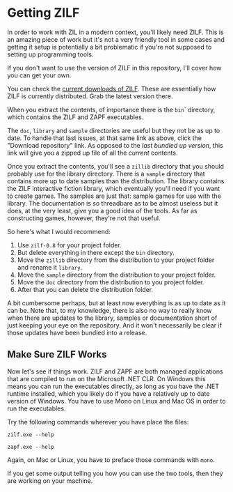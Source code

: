 # Getting ZILF

In order to work with ZIL in a modern context, you'll likely need ZILF. This is an amazing piece of work  but it's not a very friendly tool in some cases and getting it setup is potentially a bit problematic if you're not supposed to setting up programming tools.

If you don't want to use the version of ZILF in this repository, I'll cover how you can get your own.

You can check the [current downloads of ZILF](https://bitbucket.org/jmcgrew/zilf/downloads/). These are essentially how ZILF is currently distributed. Grab the latest version there.

When you extract the contents, of importance there is the `bin`</code>` directory, which contains the ZILF and ZAPF executables.

The `doc`, `library` and `sample` directories are useful but they not be as up to date. To handle that last issues, at that same link as above, click the "Download repository" link. As opposed to the *last bundled up version*, this link will give you a zipped up file of all the *current* contents.

Once you extract the contents, you'll see a `zillib` directory that you should probably use for the library directory. There is a `sample` directory that contains more up to date samples than the distribution. The library contains the ZILF interactive fiction library, which eventually you'll need if you want to create games. The samples are just that: sample games for use with the library. The documentation is so threadbare as to be almost useless but it does, at the very least, give you a good idea of the tools. As far as constructing games, however, they're not that useful.

So here's what I would recommend:

1. Use `zilf-0.8` for your project folder.</li>
2. But delete everything in there except the `bin` directory.
3. Move the `zillib` directory from the distribution to your project folder and rename it `library`.
4. Move the `sample` directory from the distribution to your project folder.
5. Move the `doc` directory from the distribution to you project folder.
6. After that you can delete the distribution folder.

A bit cumbersome perhaps, but at least now everything is as up to date as it can be. Note that, to my knowledge, there is also no way to really know when there are updates to the library, samples or documentation short of just keeping your eye on the repository. And it won't necessarily be clear if those updates have been bundled into a release.

## Make Sure ZILF Works

Now let's see if things work. ZILF and ZAPF are both managed applications that are compiled to run on the Microsoft .NET CLR. On Windows this means you can run the executables directly, as long as you have the .NET runtime installed, which you likely do if you have a relatively up to date version of Windows. You have to use Mono on Linux and Mac OS in order to run the executables.

Try the following commands wherever you have place the files:

```
zilf.exe --help
```

```
zapf.exe --help
```

Again, on Mac or Linux, you have to preface those commands with `mono`.

If you get some output telling you how you can use the two tools, then they are working on your machine.
